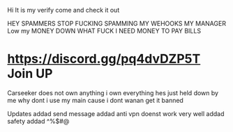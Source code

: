 Hi It is my verify come and check it out

HEY SPAMMERS
STOP FUCKING SPAMMING MY WEHOOKS MY MANAGER Low my MONEY DOWN WHAT FUCK I NEED MONEY TO PAY BILLS

# https://discord.gg/pq4dvDZP5T Join UP
Carseeker does not own anything i own everything hes just held down by me why dont i use my main cause i dont wanan get it banned

Updates
addad send message
addad anti vpn doenst work very well
addad safety 
addad ^%$#@
